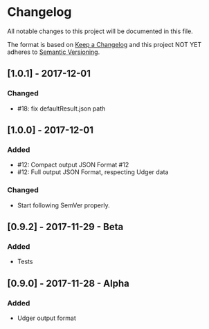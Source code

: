 # Changelog
All notable changes to this project will be documented in this file.

The format is based on [Keep a Changelog](http://keepachangelog.com/en/1.0.0/)
and this project NOT YET adheres to [Semantic Versioning](http://semver.org/spec/v2.0.0.html).

## [1.0.1] - 2017-12-01
### Changed
* #18: fix defaultResult.json path

## [1.0.0] - 2017-12-01
### Added
* #12: Compact output JSON Format #12
* #12: Full output JSON Format, respecting Udger data

### Changed
* Start following SemVer properly.

## [0.9.2] - 2017-11-29 - Beta
### Added
* Tests

## [0.9.0] - 2017-11-28 - Alpha
### Added
* Udger output format